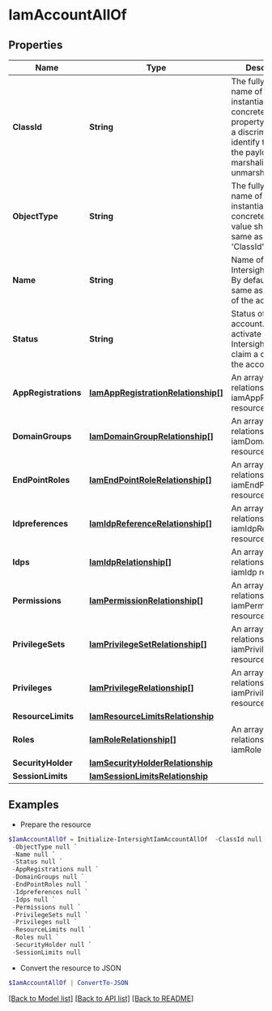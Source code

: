 # IamAccountAllOf
## Properties

Name | Type | Description | Notes
------------ | ------------- | ------------- | -------------
**ClassId** | **String** | The fully-qualified name of the instantiated, concrete type. This property is used as a discriminator to identify the type of the payload when marshaling and unmarshaling data. | [default to "iam.Account"]
**ObjectType** | **String** | The fully-qualified name of the instantiated, concrete type. The value should be the same as the &#39;ClassId&#39; property. | [default to "iam.Account"]
**Name** | **String** | Name of the Intersight account. By default, name is same as the MoID of the account. | [optional] 
**Status** | **String** | Status of the account. To activate the Intersight account, claim a device to the account. | [optional] [readonly] 
**AppRegistrations** | [**IamAppRegistrationRelationship[]**](IamAppRegistrationRelationship.md) | An array of relationships to iamAppRegistration resources. | [optional] [readonly] 
**DomainGroups** | [**IamDomainGroupRelationship[]**](IamDomainGroupRelationship.md) | An array of relationships to iamDomainGroup resources. | [optional] [readonly] 
**EndPointRoles** | [**IamEndPointRoleRelationship[]**](IamEndPointRoleRelationship.md) | An array of relationships to iamEndPointRole resources. | [optional] [readonly] 
**Idpreferences** | [**IamIdpReferenceRelationship[]**](IamIdpReferenceRelationship.md) | An array of relationships to iamIdpReference resources. | [optional] [readonly] 
**Idps** | [**IamIdpRelationship[]**](IamIdpRelationship.md) | An array of relationships to iamIdp resources. | [optional] [readonly] 
**Permissions** | [**IamPermissionRelationship[]**](IamPermissionRelationship.md) | An array of relationships to iamPermission resources. | [optional] [readonly] 
**PrivilegeSets** | [**IamPrivilegeSetRelationship[]**](IamPrivilegeSetRelationship.md) | An array of relationships to iamPrivilegeSet resources. | [optional] [readonly] 
**Privileges** | [**IamPrivilegeRelationship[]**](IamPrivilegeRelationship.md) | An array of relationships to iamPrivilege resources. | [optional] [readonly] 
**ResourceLimits** | [**IamResourceLimitsRelationship**](IamResourceLimitsRelationship.md) |  | [optional] 
**Roles** | [**IamRoleRelationship[]**](IamRoleRelationship.md) | An array of relationships to iamRole resources. | [optional] [readonly] 
**SecurityHolder** | [**IamSecurityHolderRelationship**](IamSecurityHolderRelationship.md) |  | [optional] 
**SessionLimits** | [**IamSessionLimitsRelationship**](IamSessionLimitsRelationship.md) |  | [optional] 

## Examples

- Prepare the resource
```powershell
$IamAccountAllOf = Initialize-IntersightIamAccountAllOf  -ClassId null `
 -ObjectType null `
 -Name null `
 -Status null `
 -AppRegistrations null `
 -DomainGroups null `
 -EndPointRoles null `
 -Idpreferences null `
 -Idps null `
 -Permissions null `
 -PrivilegeSets null `
 -Privileges null `
 -ResourceLimits null `
 -Roles null `
 -SecurityHolder null `
 -SessionLimits null
```

- Convert the resource to JSON
```powershell
$IamAccountAllOf | ConvertTo-JSON
```

[[Back to Model list]](../README.md#documentation-for-models) [[Back to API list]](../README.md#documentation-for-api-endpoints) [[Back to README]](../README.md)

